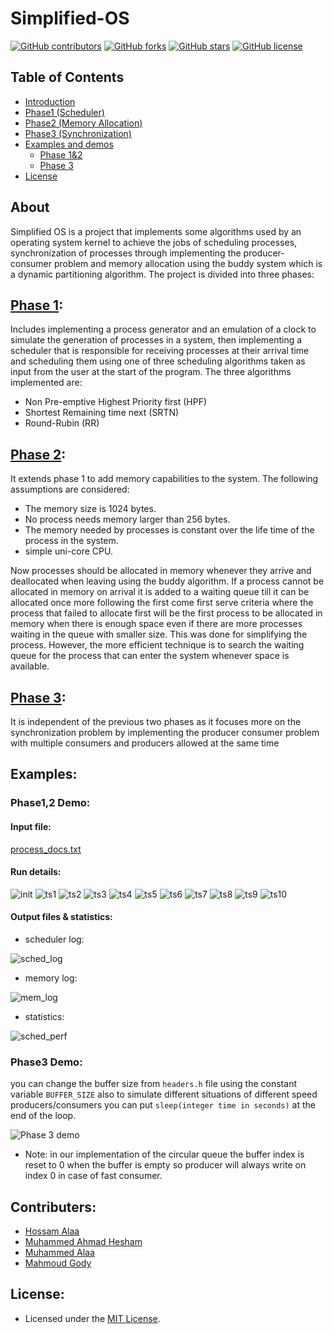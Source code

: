 # Simplified-OS

[![GitHub contributors](https://img.shields.io/github/contributors/MuhammeedAlaa/Simplified-OS)](https://github.com/MuhammeedAlaa/Simplified-OS/graphs/contributors)
[![GitHub forks](https://img.shields.io/github/forks/MuhammeedAlaa/Simplified-OS)](https://github.com/MuhammeedAlaa/Simplified-OS/network/members)
[![GitHub stars](https://img.shields.io/github/stars/MuhammeedAlaa/Simplified-OS)](https://github.com/MuhammeedAlaa/Simplified-OS/stargazers)
[![GitHub license](https://img.shields.io/github/license/MuhammeedAlaa/simplified-os)](https://github.com/MuhammeedAlaa/Simplified-OS/blob/master/License)
## Table of Contents
- [Introduction](#About)
- [Phase1 (Scheduler)](#Phase-1)
- [Phase2 (Memory Allocation)](#Phase-2)
- [Phase3 (Synchronization)](#Phase-3)
- [Examples and demos](#examples)
  * [Phase 1&2](#Phase12-Demo)
  * [Phase 3](#Phase3-Demo)
- [License](#License)

## About
Simplified OS is a project that implements some algorithms used by an operating system kernel to achieve the jobs of scheduling processes, synchronization of processes through implementing the producer-consumer problem and memory allocation using the buddy system which is a dynamic partitioning algorithm. The project is divided into three phases:
## [Phase 1](/Phase1):
Includes implementing a process generator and an emulation of a clock to simulate the generation of processes in a system, then implementing a scheduler that is responsible for receiving processes at their arrival time and scheduling them using one of three scheduling algorithms taken as input from the user at the start of the program. The three algorithms implemented are:
- Non Pre-emptive Highest Priority first (HPF)
- Shortest Remaining time next (SRTN)
- Round-Rubin (RR)
## [Phase 2](/Phase2):
It extends phase 1 to add memory capabilities to the system. The following assumptions are considered:
- The memory size is 1024 bytes.
- No process needs memory larger than 256 bytes.
- The memory needed by processes is constant over the life time of the process in the system.
- simple uni-core CPU.

Now processes should be allocated in memory whenever they arrive and deallocated when leaving using the buddy algorithm. If a process cannot be allocated in memory on arrival it is added to a waiting queue till it can be allocated once more following the first come first serve criteria where the process that failed to allocate first will be the first process to be allocated in memory when there is enough space even if there are more processes waiting in the queue with smaller size. This was done for simplifying the process. However, the more efficient technique is to search the waiting queue for the process that can enter the system whenever space is available.
## [Phase 3](/Phase3):
It is independent of the previous two phases as it focuses more on the synchronization problem by implementing the producer consumer problem with multiple consumers and producers allowed at the same time

## Examples:
### Phase1,2 Demo: 
#### Input file:
[process_docs.txt](Phase2/testcases/processes_doc.txt)
#### Run details:
![init](Screenshots/Phase1&2/initialization.png)
![ts1](Screenshots/Phase1&2/ts1.png)
![ts2](Screenshots/Phase1&2/ts2.png)
![ts3](Screenshots/Phase1&2/ts3.png)
![ts4](Screenshots/Phase1&2/ts4.png)
![ts5](Screenshots/Phase1&2/ts5.png)
![ts6](Screenshots/Phase1&2/ts6.png)
![ts7](Screenshots/Phase1&2/ts7.png)
![ts8](Screenshots/Phase1&2/ts8.png)
![ts9](Screenshots/Phase1&2/ts9.png)
![ts10](Screenshots/Phase1&2/ts10.png)
#### Output files & statistics:
- scheduler log:

![sched_log](Screenshots/Phase1&2/sched_log.png)

- memory log:

![mem_log](Screenshots/Phase1&2/mem_log.png)

- statistics:

![sched_perf](Screenshots/Phase1&2/sched_perf.png)


### Phase3 Demo: 

you can change the buffer size from `headers.h` file using the constant variable `BUFFER_SIZE` also to simulate different situations of different speed producers/consumers you can put `sleep(integer time in seconds)` at the end of the loop.

![Phase 3 demo](Screenshots/Phase3/demo.gif)

* Note: in our implementation of the circular queue the buffer index is reset to 0 when the buffer is empty so producer will always write on index 0 in case of fast consumer.

## Contributers:
- [Hossam Alaa](https://github.com/hossamalaa69)
- [Muhammed Ahmad Hesham](https://github.com/Etshawy1)
- [Muhammed Alaa](https://github.com/MuhammeedAlaa)
- [Mahmoud Gody](https://github.com/Moodrammer)

## License:
- Licensed under the [MIT License](./License).

